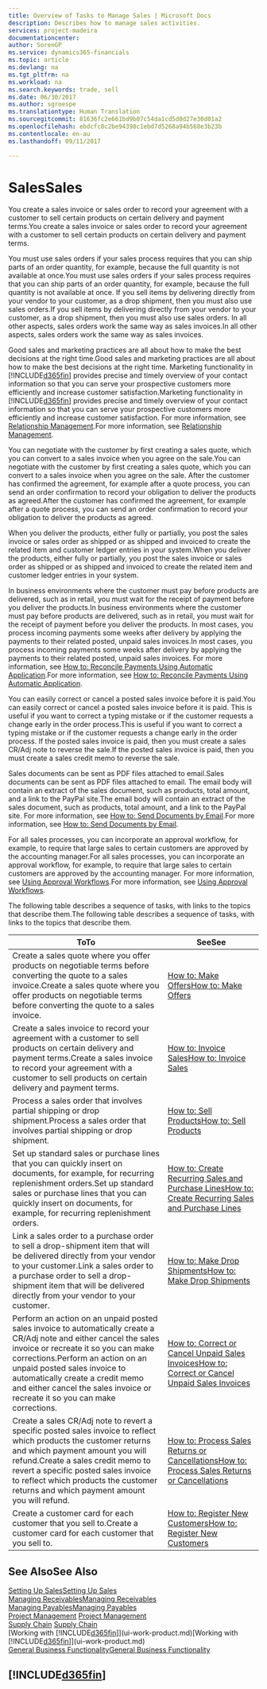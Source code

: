 ```yaml
---
title: Overview of Tasks to Manage Sales | Microsoft Docs
description: Describes how to manage sales activities.
services: project-madeira
documentationcenter: 
author: SorenGP
ms.service: dynamics365-financials
ms.topic: article
ms.devlang: na
ms.tgt_pltfrm: na
ms.workload: na
ms.search.keywords: trade, sell
ms.date: 06/30/2017
ms.author: sgroespe
ms.translationtype: Human Translation
ms.sourcegitcommit: 81636fc2e661bd9b07c54da1cd5d0d27e30d01a2
ms.openlocfilehash: ebdcfc8c2be94398c1ebd7d5268a94b568e3b23b
ms.contentlocale: en-au
ms.lasthandoff: 09/11/2017

---
```

# <a name="sales"></a><span data-ttu-id="ff64a-103">Sales</span><span class="sxs-lookup"><span data-stu-id="ff64a-103">Sales</span></span>
<span data-ttu-id="ff64a-104">You create a sales invoice or sales order to record your agreement with a customer to sell certain products on certain delivery and payment terms.</span><span class="sxs-lookup"><span data-stu-id="ff64a-104">You create a sales invoice or sales order to record your agreement with a customer to sell certain products on certain delivery and payment terms.</span></span>

<span data-ttu-id="ff64a-105">You must use sales orders if your sales process requires that you can ship parts of an order quantity, for example, because the full quantity is not available at once.</span><span class="sxs-lookup"><span data-stu-id="ff64a-105">You must use sales orders if your sales process requires that you can ship parts of an order quantity, for example, because the full quantity is not available at once.</span></span> <span data-ttu-id="ff64a-106">If you sell items by delivering directly from your vendor to your customer, as a drop shipment, then you must also use sales orders.</span><span class="sxs-lookup"><span data-stu-id="ff64a-106">If you sell items by delivering directly from your vendor to your customer, as a drop shipment, then you must also use sales orders.</span></span> <span data-ttu-id="ff64a-107">In all other aspects, sales orders work the same way as sales invoices.</span><span class="sxs-lookup"><span data-stu-id="ff64a-107">In all other aspects, sales orders work the same way as sales invoices.</span></span>

<span data-ttu-id="ff64a-108">Good sales and marketing practices are all about how to make the best decisions at the right time.</span><span class="sxs-lookup"><span data-stu-id="ff64a-108">Good sales and marketing practices are all about how to make the best decisions at the right time.</span></span> <span data-ttu-id="ff64a-109">Marketing functionality in [!INCLUDE[d365fin](includes/d365fin_md.md)] provides precise and timely overview of your contact information so that you can serve your prospective customers more efficiently and increase customer satisfaction.</span><span class="sxs-lookup"><span data-stu-id="ff64a-109">Marketing functionality in [!INCLUDE[d365fin](includes/d365fin_md.md)] provides precise and timely overview of your contact information so that you can serve your prospective customers more efficiently and increase customer satisfaction.</span></span> <span data-ttu-id="ff64a-110">For more information, see [Relationship Management](marketing-relationship-management.md).</span><span class="sxs-lookup"><span data-stu-id="ff64a-110">For more information, see [Relationship Management](marketing-relationship-management.md).</span></span>

<span data-ttu-id="ff64a-111">You can negotiate with the customer by first creating a sales quote, which you can convert to a sales invoice when you agree on the sale.</span><span class="sxs-lookup"><span data-stu-id="ff64a-111">You can negotiate with the customer by first creating a sales quote, which you can convert to a sales invoice when you agree on the sale.</span></span> <span data-ttu-id="ff64a-112">After the customer has confirmed the agreement, for example after a quote process, you can send an order confirmation to record your obligation to deliver the products as agreed.</span><span class="sxs-lookup"><span data-stu-id="ff64a-112">After the customer has confirmed the agreement, for example after a quote process, you can send an order confirmation to record your obligation to deliver the products as agreed.</span></span>

<span data-ttu-id="ff64a-113">When you deliver the products, either fully or partially, you post the sales invoice or sales order as shipped or as shipped and invoiced to create the related item and customer ledger entries in your system.</span><span class="sxs-lookup"><span data-stu-id="ff64a-113">When you deliver the products, either fully or partially, you post the sales invoice or sales order as shipped or as shipped and invoiced to create the related item and customer ledger entries in your system.</span></span>

<span data-ttu-id="ff64a-114">In business environments where the customer must pay before products are delivered, such as in retail, you must wait for the receipt of payment before you deliver the products.</span><span class="sxs-lookup"><span data-stu-id="ff64a-114">In business environments where the customer must pay before products are delivered, such as in retail, you must wait for the receipt of payment before you deliver the products.</span></span> <span data-ttu-id="ff64a-115">In most cases, you process incoming payments some weeks after delivery by applying the payments to their related posted, unpaid sales invoices.</span><span class="sxs-lookup"><span data-stu-id="ff64a-115">In most cases, you process incoming payments some weeks after delivery by applying the payments to their related posted, unpaid sales invoices.</span></span> <span data-ttu-id="ff64a-116">For more information, see [How to: Reconcile Payments Using Automatic Application](receivables-how-reconcile-payments-auto-application.md).</span><span class="sxs-lookup"><span data-stu-id="ff64a-116">For more information, see [How to: Reconcile Payments Using Automatic Application](receivables-how-reconcile-payments-auto-application.md).</span></span>

<span data-ttu-id="ff64a-117">You can easily correct or cancel a posted sales invoice before it is paid.</span><span class="sxs-lookup"><span data-stu-id="ff64a-117">You can easily correct or cancel a posted sales invoice before it is paid.</span></span> <span data-ttu-id="ff64a-118">This is useful if you want to correct a typing mistake or if the customer requests a change early in the order process.</span><span class="sxs-lookup"><span data-stu-id="ff64a-118">This is useful if you want to correct a typing mistake or if the customer requests a change early in the order process.</span></span> <span data-ttu-id="ff64a-119">If the posted sales invoice is paid, then you must create a sales CR/Adj note to reverse the sale.</span><span class="sxs-lookup"><span data-stu-id="ff64a-119">If the posted sales invoice is paid, then you must create a sales credit memo to reverse the sale.</span></span>

<span data-ttu-id="ff64a-120">Sales documents can be sent as PDF files attached to email.</span><span class="sxs-lookup"><span data-stu-id="ff64a-120">Sales documents can be sent as PDF files attached to email.</span></span> <span data-ttu-id="ff64a-121">The email body will contain an extract of the sales document, such as products, total amount, and a link to the PayPal site.</span><span class="sxs-lookup"><span data-stu-id="ff64a-121">The email body will contain an extract of the sales document, such as products, total amount, and a link to the PayPal site.</span></span> <span data-ttu-id="ff64a-122">For more information, see [How to: Send Documents by Email](ui-how-send-documents-email.md).</span><span class="sxs-lookup"><span data-stu-id="ff64a-122">For more information, see [How to: Send Documents by Email](ui-how-send-documents-email.md).</span></span>

<span data-ttu-id="ff64a-123">For all sales processes, you can incorporate an approval workflow, for example, to require that large sales to certain customers are approved by the accounting manager.</span><span class="sxs-lookup"><span data-stu-id="ff64a-123">For all sales processes, you can incorporate an approval workflow, for example, to require that large sales to certain customers are approved by the accounting manager.</span></span> <span data-ttu-id="ff64a-124">For more information, see [Using Approval Workflows](across-how-use-approval-workflows.md).</span><span class="sxs-lookup"><span data-stu-id="ff64a-124">For more information, see [Using Approval Workflows](across-how-use-approval-workflows.md).</span></span>

<span data-ttu-id="ff64a-125">The following table describes a sequence of tasks, with links to the topics that describe them.</span><span class="sxs-lookup"><span data-stu-id="ff64a-125">The following table describes a sequence of tasks, with links to the topics that describe them.</span></span>

| <span data-ttu-id="ff64a-126">To</span><span class="sxs-lookup"><span data-stu-id="ff64a-126">To</span></span> | <span data-ttu-id="ff64a-127">See</span><span class="sxs-lookup"><span data-stu-id="ff64a-127">See</span></span> |
| --- | --- |
| <span data-ttu-id="ff64a-128">Create a sales quote where you offer products on negotiable terms before converting the quote to a sales invoice.</span><span class="sxs-lookup"><span data-stu-id="ff64a-128">Create a sales quote where you offer products on negotiable terms before converting the quote to a sales invoice.</span></span> |[<span data-ttu-id="ff64a-129">How to: Make Offers</span><span class="sxs-lookup"><span data-stu-id="ff64a-129">How to: Make Offers</span></span>](sales-how-make-offers.md) |
| <span data-ttu-id="ff64a-130">Create a sales invoice to record your agreement with a customer to sell products on certain delivery and payment terms.</span><span class="sxs-lookup"><span data-stu-id="ff64a-130">Create a sales invoice to record your agreement with a customer to sell products on certain delivery and payment terms.</span></span> |[<span data-ttu-id="ff64a-131">How to: Invoice Sales</span><span class="sxs-lookup"><span data-stu-id="ff64a-131">How to: Invoice Sales</span></span>](sales-how-invoice-sales.md) |
| <span data-ttu-id="ff64a-132">Process a sales order that involves partial shipping or drop shipment.</span><span class="sxs-lookup"><span data-stu-id="ff64a-132">Process a sales order that involves partial shipping or drop shipment.</span></span> |[<span data-ttu-id="ff64a-133">How to: Sell Products</span><span class="sxs-lookup"><span data-stu-id="ff64a-133">How to: Sell Products</span></span>](sales-how-sell-products.md) |
|<span data-ttu-id="ff64a-134">Set up standard sales or purchase lines that you can quickly insert on documents, for example, for recurring replenishment orders.</span><span class="sxs-lookup"><span data-stu-id="ff64a-134">Set up standard sales or purchase lines that you can quickly insert on documents, for example, for recurring replenishment orders.</span></span>|[<span data-ttu-id="ff64a-135">How to: Create Recurring Sales and Purchase Lines</span><span class="sxs-lookup"><span data-stu-id="ff64a-135">How to: Create Recurring Sales and Purchase Lines</span></span>](sales-how-work-standard-lines.md)|  
| <span data-ttu-id="ff64a-136">Link a sales order to a purchase order to sell a drop-shipment item that will be delivered directly from your vendor to your customer.</span><span class="sxs-lookup"><span data-stu-id="ff64a-136">Link a sales order to a purchase order to sell a drop-shipment item that will be delivered directly from your vendor to your customer.</span></span> |[<span data-ttu-id="ff64a-137">How to: Make Drop Shipments</span><span class="sxs-lookup"><span data-stu-id="ff64a-137">How to: Make Drop Shipments</span></span>](sales-how-drop-shipment.md) |
| <span data-ttu-id="ff64a-138">Perform an action on an unpaid posted sales invoice to automatically create a CR/Adj note and either cancel the sales invoice or recreate it so you can make corrections.</span><span class="sxs-lookup"><span data-stu-id="ff64a-138">Perform an action on an unpaid posted sales invoice to automatically create a credit memo and either cancel the sales invoice or recreate it so you can make corrections.</span></span> |[<span data-ttu-id="ff64a-139">How to: Correct or Cancel Unpaid Sales Invoices</span><span class="sxs-lookup"><span data-stu-id="ff64a-139">How to: Correct or Cancel Unpaid Sales Invoices</span></span>](sales-how-correct-cancel-sales-invoice.md) |
| <span data-ttu-id="ff64a-140">Create a sales CR/Adj note to revert a specific posted sales invoice to reflect which products the customer returns and which payment amount you will refund.</span><span class="sxs-lookup"><span data-stu-id="ff64a-140">Create a sales credit memo to revert a specific posted sales invoice to reflect which products the customer returns and which payment amount you will refund.</span></span> |[<span data-ttu-id="ff64a-141">How to: Process Sales Returns or Cancellations</span><span class="sxs-lookup"><span data-stu-id="ff64a-141">How to: Process Sales Returns or Cancellations</span></span>](sales-how-process-sales-returns-cancellations.md) |
| <span data-ttu-id="ff64a-142">Create a customer card for each customer that you sell to.</span><span class="sxs-lookup"><span data-stu-id="ff64a-142">Create a customer card for each customer that you sell to.</span></span> |[<span data-ttu-id="ff64a-143">How to: Register New Customers</span><span class="sxs-lookup"><span data-stu-id="ff64a-143">How to: Register New Customers</span></span>](sales-how-register-new-customers.md) |

## <a name="see-also"></a><span data-ttu-id="ff64a-144">See Also</span><span class="sxs-lookup"><span data-stu-id="ff64a-144">See Also</span></span>
[<span data-ttu-id="ff64a-145">Setting Up Sales</span><span class="sxs-lookup"><span data-stu-id="ff64a-145">Setting Up Sales</span></span>](sales-setup-sales.md)  
[<span data-ttu-id="ff64a-146">Managing Receivables</span><span class="sxs-lookup"><span data-stu-id="ff64a-146">Managing Receivables</span></span>](receivables-manage-receivables.md)  
[<span data-ttu-id="ff64a-147">Managing Payables</span><span class="sxs-lookup"><span data-stu-id="ff64a-147">Managing Payables</span></span>](payables-manage-payables.MD)  
<span data-ttu-id="ff64a-148">[Project Management](projects-manage-projects.md)  </span><span class="sxs-lookup"><span data-stu-id="ff64a-148">[Project Management](projects-manage-projects.md)  </span></span>  
<span data-ttu-id="ff64a-149">[Supply Chain](madeira-supply-chain.md)    </span><span class="sxs-lookup"><span data-stu-id="ff64a-149">[Supply Chain](madeira-supply-chain.md)    </span></span>  
<span data-ttu-id="ff64a-150">[Working with [!INCLUDE[d365fin](includes/d365fin_md.md)]](ui-work-product.md)</span><span class="sxs-lookup"><span data-stu-id="ff64a-150">[Working with [!INCLUDE[d365fin](includes/d365fin_md.md)]](ui-work-product.md)</span></span>  
[<span data-ttu-id="ff64a-151">General Business Functionality</span><span class="sxs-lookup"><span data-stu-id="ff64a-151">General Business Functionality</span></span>](ui-across-business-areas.md)

## [!INCLUDE[d365fin](includes/free_trial_md.md)]

